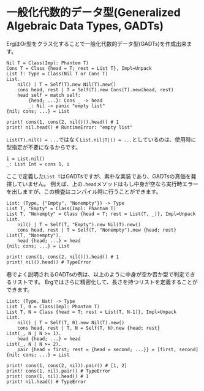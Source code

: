 # 一般化代数的データ型(Generalized Algebraic Data Types, GADTs)

ErgはOr型をクラス化することで一般化代数的データ型(GADTs)を作成出来ます。

```erg
Nil T = Class(Impl: Phantom T)
Cons T = Class {head = T; rest = List T}, Impl=Unpack
List T: Type = Class(Nil T or Cons T)
List.
    nil() | T = Self(T).new Nil(T).new()
    cons head, rest | T = Self(T).new Cons(T).new(head, rest)
    head self = match self:
        {head; ...}: Cons _ -> head
        _: Nil -> panic "empty list"
{nil; cons; ...} = List

print! cons(1, cons(2, nil())).head() # 1
print! nil.head() # RuntimeError: "empty list"
```

`List(T).nil() = ...`ではなく`List.nil|T|() = ...`としているのは、使用時に型指定が不要になるからです。

```erg
i = List.nil()
_: List Int = cons 1, i
```

ここで定義した`List T`はGADTsですが、素朴な実装であり、GADTsの真価を発揮していません。
例えば、上の`.head`メソッドはもし中身が空なら実行時エラーを出しますが、この検査はコンパイル時に行うことができます。

```erg
List: (Type, {"Empty", "Nonempty"}) -> Type
List T, "Empty" = Class(Impl: Phantom T)
List T, "Nonempty" = Class {head = T; rest = List(T, _)}, Impl=Unpack
List.
    nil() | T = Self(T, "Empty").new Nil(T).new()
    cons head, rest | T = Self(T, "Nonempty").new {head; rest}
List(T, "Nonempty").
    head {head; ...} = head
{nil; cons; ...} = List

print! cons(1, cons(2, nil())).head() # 1
print! nil().head() # TypeError
```

巷でよく説明されるGADTsの例は、以上のように中身が空か否か型で判定できるリストです。
Ergではさらに精密化して、長さを持つリストを定義することができます。

```erg
List: (Type, Nat) -> Type
List T, 0 = Class(Impl: Phantom T)
List T, N = Class {head = T; rest = List(T, N-1)}, Impl=Unpack
List.
    nil() | T = Self(T, 0).new Nil(T).new()
    cons head, rest | T, N = Self(T, N).new {head; rest}
List(_, N | N >= 1).
    head {head; ...} = head
List(_, N | N >= 2).
    pair {head = first; rest = {head = second; ...}} = [first, second]
{nil; cons; ...} = List

print! cons(1, cons(2, nil)).pair() # [1, 2]
print! cons(1, nil).pair() # TypeError
print! cons(1, nil).head() # 1
print! nil.head() # TypeError
```
